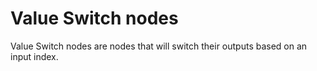# Value Switch nodes


Value Switch nodes are nodes that will switch their outputs based on an input index.
